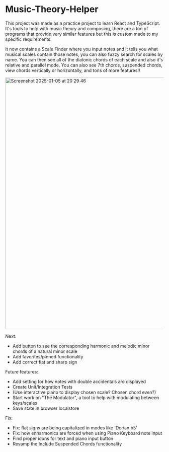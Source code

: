 # Music-Theory-Helper

This project was made as a practice project to learn React and TypeScript. It's tools to help with music theory and composing, there are a ton of programs that provide very similar features but this is custom made to my specific requirements.

It now contains a Scale Finder where you input notes and it tells you what musical scales contain those notes, you can also fuzzy search for scales by name. You can then see all of the diatonic chords of each scale and also it's relative and parallel mode.
You can also see 7th chords, suspended chords, view chords vertically or horizontally, and tons of more features!!

<img width="800" alt="Screenshot 2025-01-05 at 20 29 46" src="https://github.com/user-attachments/assets/c78b3d59-de9b-4140-bf23-90b358d3727f" />


Next:
- Add button to see the corresponding harmonic and melodic minor chords of a natural minor scale
- Add favorites/pinned functionality
- Add correct flat and sharp sign

Future features:
- Add setting for how notes with double accidentals are displayed
- Create Unit/Integration Tests
- (Use interactive piano to display chosen scale? Chosen chord even?)
- Start work on "The Modulator", a tool to help with modulating between keys/scales
- Save state in browser localstore

Fix:
- Fix: flat signs are being capitalized in modes like 'Dorian b5'
- Fix: how enharmonics are forced when using Piano Keyboard note input
- Find proper icons for text and piano input button
- Revamp the Include Suspended Chords functionality